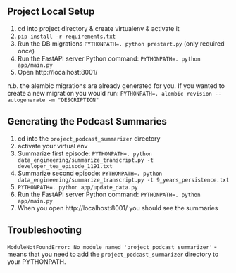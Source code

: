 ## Project Local Setup

1. cd into project directory & create virtualenv & activate it
2. `pip install -r requirements.txt`
3. Run the DB migrations `PYTHONPATH=. python prestart.py` (only required once)
4. Run the FastAPI server Python command: `PYTHONPATH=. python app/main.py`
6. Open http://localhost:8001/

n.b. the alembic migrations are already generated for you. If you wanted to
create a new migration you would run: `PYTHONPATH=. alembic revision --autogenerate -m "DESCRIPTION"`

## Generating the Podcast Summaries
1. cd into the `project_podcast_summarizer` directory
2. activate your virtual env
3. Summarize first episode: `PYTHONPATH=. python data_engineering/summarize_transcript.py -t developer_tea_episode_1191.txt`
4. Summarize second episode: `PYTHONPATH=. python data_engineering/summarize_transcript.py -t 9_years_persistence.txt`
5. `PYTHONPATH=. python app/update_data.py`
6. Run the FastAPI server Python command: `PYTHONPATH=. python app/main.py`
7. When you open http://localhost:8001/ you should see the summaries


## Troubleshooting
`ModuleNotFoundError: No module named 'project_podcast_summarizer'` - means that you need to add the
`project_podcast_summarizer` directory to your PYTHONPATH. 